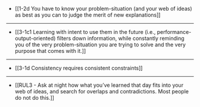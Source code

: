 - [[1-2d You have to know your problem-situation (and your web of ideas) as best as you can to judge the merit of new explanations]]
---
- [[3-1c1 Learning with intent to use them in the future (i.e., performance-output-oriented) filters down information, while constantly reminding you of the very problem-situation you are trying to solve and the very purpose that comes with it.]]
---
- [[3-1d Consistency requires consistent constraints]]
---
- [[RUL3 - Ask at night how what you’ve learned that day fits into your web of ideas, and search for overlaps and contradictions. Most people do not do this.]]
